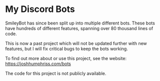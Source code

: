 # My Discord Bots

SmileyBot has since been split up into multiple different bots. These bots have hundreds of different features, spanning over 80 thousand lines of code.

This is now a past project which will not be updated further with new features, but I will fix critical bugs to keep the bots working.

To find out more about or use this project, see the website: https://joshhumphriss.com/bots

The code for this project is not publicly available.
